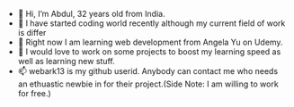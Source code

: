 - 👋 Hi, I’m Abdul, 32 years old from India.
- 👀 I have started coding world recently although my current field of work is differ
- 🌱 Right now I am learning web development from Angela Yu on Udemy.
- 💞 I would love to work on some projects to boost my learning speed as well as learning new stuff.
- 📫 webark13 is my github userid. Anybody can contact me who needs an ethuastic newbie in for their project.(Side Note: I am willing to work for free.)

<!---
webark13/webark13 is a ✨ special ✨ repository because its `README.md` (this file) appears on your GitHub profile.
You can click the Preview link to take a look at your changes.
--->
